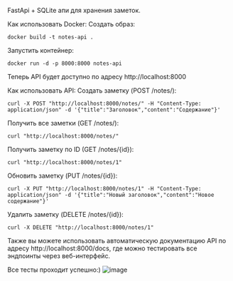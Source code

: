 FastApi + SQLite апи для хранения заметок.

Как использовать Docker:
Создать образ:

`docker build -t notes-api .`

Запустить контейнер:

`docker run -d -p 8000:8000 notes-api`

Теперь API будет доступно по адресу http://localhost:8000

Как использовать API:
Создать заметку (POST /notes/):

`curl -X POST "http://localhost:8000/notes/" -H "Content-Type: application/json" -d '{"title":"Заголовок","content":"Содержание"}'`

Получить все заметки (GET /notes/):

`curl "http://localhost:8000/notes/"`

Получить заметку по ID (GET /notes/{id}):

`curl "http://localhost:8000/notes/1"`

Обновить заметку (PUT /notes/{id}):

`curl -X PUT "http://localhost:8000/notes/1" -H "Content-Type: application/json" -d '{"title":"Новый заголовок","content":"Новое содержание"}'`

Удалить заметку (DELETE /notes/{id}):

`curl -X DELETE "http://localhost:8000/notes/1"`

Также вы можете использовать автоматическую документацию API по адресу http://localhost:8000/docs, где можно тестировать все эндпоинты через веб-интерфейс.

Все тесты проходит успешно:)
![image](https://github.com/user-attachments/assets/991b19e0-4c82-49a8-804a-abde5e316fca)

